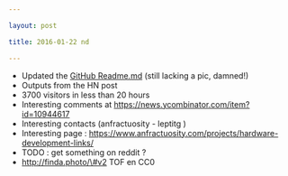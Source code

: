 ```yaml
---

layout: post

title: 2016-01-22 nd

---
```



-   Updated the [GitHub
    Readme.md](https://github.com/kelu124/murgen-dev-kit) (still lacking
    a pic, damned!)
-   Outputs from the HN post
-   3700 visitors in less than 20 hours
-   Interesting comments at
    https://news.ycombinator.com/item?id=10944617
-   Interesting contacts (anfractuosity - leptitg )
-   Interesting page :
    https://www.anfractuosity.com/projects/hardware-development-links/
-   TODO : get something on reddit ?
-   http://finda.photo/\#v2 TOF en CC0

